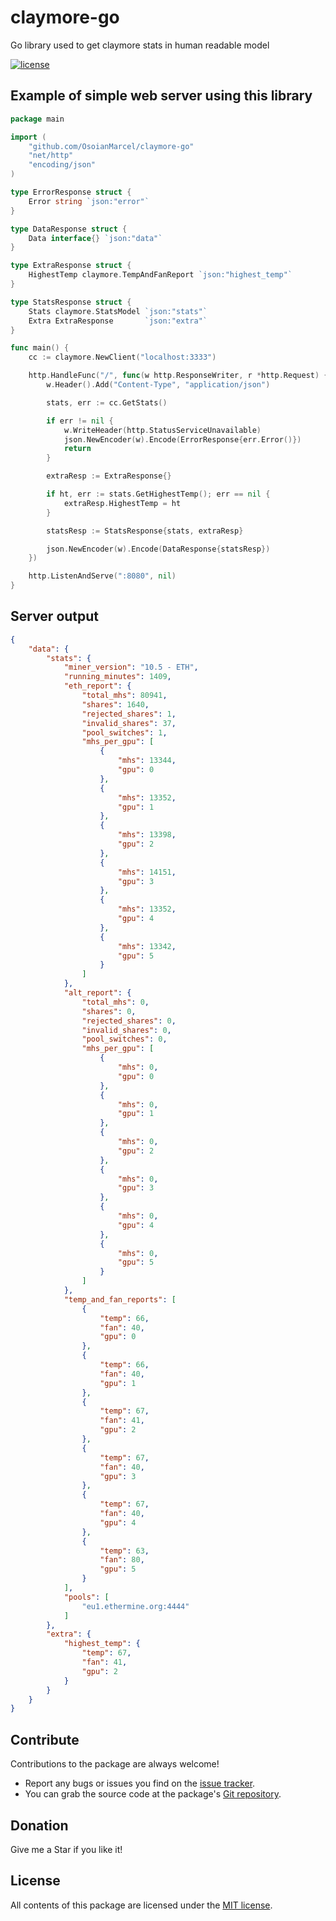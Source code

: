 # claymore-go
Go library used to get claymore stats in human readable model

[![license](https://img.shields.io/github/license/mashape/apistatus.svg)](https://github.com/OsoianMarcel/claymore-go/blob/master/LICENSE)

## Example of simple web server using this library

```go
package main

import (
	"github.com/OsoianMarcel/claymore-go"
	"net/http"
	"encoding/json"
)

type ErrorResponse struct {
	Error string `json:"error"`
}

type DataResponse struct {
	Data interface{} `json:"data"`
}

type ExtraResponse struct {
	HighestTemp claymore.TempAndFanReport `json:"highest_temp"`
}

type StatsResponse struct {
	Stats claymore.StatsModel `json:"stats"`
	Extra ExtraResponse       `json:"extra"`
}

func main() {
	cc := claymore.NewClient("localhost:3333")

	http.HandleFunc("/", func(w http.ResponseWriter, r *http.Request) {
		w.Header().Add("Content-Type", "application/json")

		stats, err := cc.GetStats()

		if err != nil {
			w.WriteHeader(http.StatusServiceUnavailable)
			json.NewEncoder(w).Encode(ErrorResponse{err.Error()})
			return
		}

		extraResp := ExtraResponse{}

		if ht, err := stats.GetHighestTemp(); err == nil {
			extraResp.HighestTemp = ht
		}

		statsResp := StatsResponse{stats, extraResp}

		json.NewEncoder(w).Encode(DataResponse{statsResp})
	})

	http.ListenAndServe(":8080", nil)
}
```

## Server output
```json
{
	"data": {
		"stats": {
			"miner_version": "10.5 - ETH",
			"running_minutes": 1409,
			"eth_report": {
				"total_mhs": 80941,
				"shares": 1640,
				"rejected_shares": 1,
				"invalid_shares": 37,
				"pool_switches": 1,
				"mhs_per_gpu": [
					{
						"mhs": 13344,
						"gpu": 0
					},
					{
						"mhs": 13352,
						"gpu": 1
					},
					{
						"mhs": 13398,
						"gpu": 2
					},
					{
						"mhs": 14151,
						"gpu": 3
					},
					{
						"mhs": 13352,
						"gpu": 4
					},
					{
						"mhs": 13342,
						"gpu": 5
					}
				]
			},
			"alt_report": {
				"total_mhs": 0,
				"shares": 0,
				"rejected_shares": 0,
				"invalid_shares": 0,
				"pool_switches": 0,
				"mhs_per_gpu": [
					{
						"mhs": 0,
						"gpu": 0
					},
					{
						"mhs": 0,
						"gpu": 1
					},
					{
						"mhs": 0,
						"gpu": 2
					},
					{
						"mhs": 0,
						"gpu": 3
					},
					{
						"mhs": 0,
						"gpu": 4
					},
					{
						"mhs": 0,
						"gpu": 5
					}
				]
			},
			"temp_and_fan_reports": [
				{
					"temp": 66,
					"fan": 40,
					"gpu": 0
				},
				{
					"temp": 66,
					"fan": 40,
					"gpu": 1
				},
				{
					"temp": 67,
					"fan": 41,
					"gpu": 2
				},
				{
					"temp": 67,
					"fan": 40,
					"gpu": 3
				},
				{
					"temp": 67,
					"fan": 40,
					"gpu": 4
				},
				{
					"temp": 63,
					"fan": 80,
					"gpu": 5
				}
			],
			"pools": [
				"eu1.ethermine.org:4444"
			]
		},
		"extra": {
			"highest_temp": {
				"temp": 67,
				"fan": 41,
				"gpu": 2
			}
		}
	}
}
```

## Contribute

Contributions to the package are always welcome!

* Report any bugs or issues you find on the [issue tracker].
* You can grab the source code at the package's [Git repository].

## Donation
Give me a Star if you like it!

## License

All contents of this package are licensed under the [MIT license].

[issue tracker]: https://github.com/OsoianMarcel/claymore-go/issues
[Git repository]: https://github.com/OsoianMarcel/claymore-go
[MIT license]: LICENSE
